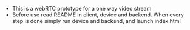 + This is a webRTC prototype for a one way video stream 
+ Before use read README in client, device and backend. When every step is done simply run device and backend, and launch index.html 
